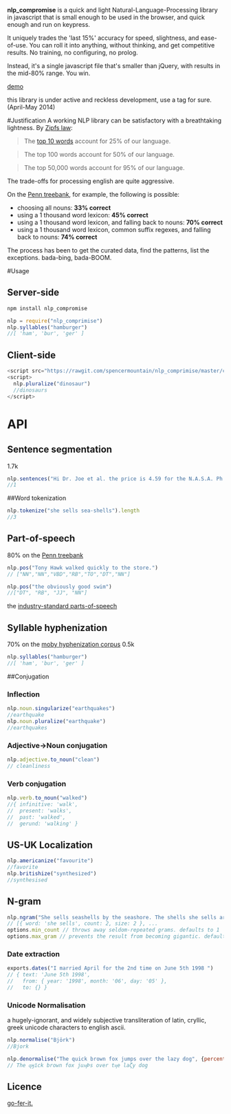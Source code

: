 **nlp_compromise** is a quick and light Natural-Language-Processing library in javascript that is small enough to be used in the browser, and quick enough and run on keypress.

It uniquely trades the 'last 15%' accuracy for speed, slightness, and ease-of-use. You can roll it into anything, without thinking, and get competitive results. No training, no configuring, no prolog.

Instead, it's a single javascript file that's smaller than jQuery, with results in the mid-80% range. You win.

[demo](https://s3.amazonaws.com/spencermounta.in/nlp_comprimise/index.html)

this library is under active and reckless development, use a tag for sure. (April-May 2014)

#Justification
A working NLP library can be satisfactory with a breathtaking lightness.
By [Zipfs law](http://www.businessinsider.com/zipfs-law-and-the-most-common-words-in-english-2013-10):
>The [top 10 words](http://www.businessinsider.com/zipfs-law-and-the-most-common-words-in-english-2013-10) account for 25% of our language.

>The top 100 words account for 50% of our language.

>The top 50,000 words account for 95% of our language.

The trade-offs for processing english are quite aggressive.

On the [Penn treebank](http://www.cis.upenn.edu/~treebank/), for example, the following is possible:

* choosing all nouns: **33% correct**
* using a 1 thousand word lexicon: **45% correct**
* using a 1 thousand word lexicon, and falling back to nouns: **70% correct**
* using a 1 thousand word lexicon, common suffix regexes, and falling back to nouns: **74% correct**

The process has been to get the curated data, find the patterns, list the exceptions.
bada-bing, bada-BOOM.

#Usage
## Server-side
```bash
npm install nlp_compromise
```
```javascript
nlp = require("nlp_comprimise")
nlp.syllables("hamburger")
//[ 'ham', 'bur', 'ger' ]
```

## Client-side
```javascript
<script src="https://rawgit.com/spencermountain/nlp_comprimise/master/client_side/nlp.js"></script>
<script>
  nlp.pluralize("dinosaur")
  //dinosaurs
</script>
```

# API

## Sentence segmentation
1.7k
```javascript
nlp.sentences("Hi Dr. Joe et al. the price is 4.59 for the N.A.S.A. Ph.Ds and astronauts.").length
//1
```
##Word tokenization
```javascript
nlp.tokenize("she sells sea-shells").length
//3
```

## Part-of-speech
80% on the [Penn treebank](http://www.cis.upenn.edu/~treebank/)
```javascript
nlp.pos("Tony Hawk walked quickly to the store.")
// ["NN","NN","VBD","RB","TO","DT","NN"]

nlp.pos("the obviously good swim")
//["DT", "RB", "JJ", "NN"]
```

the [industry-standard parts-of-speech](https://github.com/spencermountain/nlp_comprimise/blob/master/lib/pos/data/parts_of_speech.js)

<!-- ### Named-Entity Recognizing
```javascript
nlp.spot("Tony Hawk said he was very happy")
// ["Tony Hawk"]
```
-->

## Syllable hyphenization
70% on the [moby hyphenization corpus](http://www.gutenberg.org/dirs/etext02/mhyph10.zip)  0.5k
```javascript
nlp.syllables("hamburger")
//[ 'ham', 'bur', 'ger' ]
```

##Conjugation

### Inflection
```javascript
nlp.noun.singularize("earthquakes")
//earthquake
nlp.noun.pluralize("earthquake")
//earthquakes
```

### Adjective->Noun conjugation
```javascript
nlp.adjective.to_noun("clean")
// cleanliness
```
### Verb conjugation
```javascript
nlp.verb.to_noun("walked")
//{ infinitive: 'walk',
//  present: 'walks',
//  past: 'walked',
//  gerund: 'walking' }
```

## US-UK Localization
```javascript
nlp.americanize("favourite")
//favorite
nlp.britishize("synthesized")
//synthesised
```
## N-gram
```javascript
nlp.ngram("She sells seashells by the seashore. The shells she sells are surely seashells.", {min_count:1, max_size:5})
// [{ word: 'she sells', count: 2, size: 2 }, ...
options.min_count // throws away seldom-repeated grams. defaults to 1
options.max_gram // prevents the result from becoming gigantic. defaults to 5
```

### Date extraction
```javascript
exports.dates("I married April for the 2nd time on June 5th 1998 ")
// { text: 'June 5th 1998',
//   from: { year: '1998', month: '06', day: '05' },
//   to: {} }
```
### Unicode Normalisation
a hugely-ignorant, and widely subjective transliteration of latin, cryllic, greek unicode characters to english ascii.
```javascript
nlp.normalise("Björk")
//Bjork

nlp.denormalise("The quick brown fox jumps over the lazy dog", {percentage:50})
// The ɋӈїck brown fox juӎÞs over tӊe laζy dog
```



## Licence
[go-fer-it.](http://www.wtfpl.net/txt/copying/)
